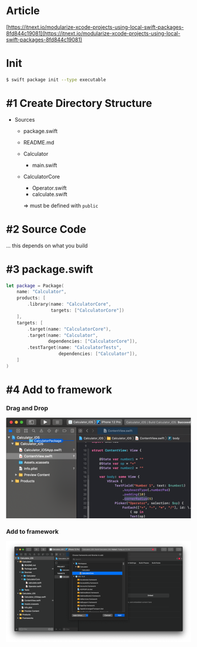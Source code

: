 # Article

[https://itnext.io/modularize-xcode-projects-using-local-swift-packages-8fd844c19081](https://itnext.io/modularize-xcode-projects-using-local-swift-packages-8fd844c19081)

# Init

```bash
$ swift package init --type executable
```

# #1 Create Directory Structure

- Sources
    - package.swift
    - README.md
    - Calculator
        - main.swift
    - CalculatorCore
        - Operator.swift
        - calculate.swift
        
        ⇒ must be defined with `public`
        

# #2 Source Code

... this depends on what you build

# #3 package.swift

```swift
let package = Package(
    name: "Calculator",
    products: [
        .library(name: "CalculatorCore", 
                 targets: ["CalculatorCore"])
    ],
    targets: [
        .target(name: "CalculatorCore"),
        .target(name: "Calculator",
                dependencies: ["CalculatorCore"]),
        .testTarget(name: "CalculatorTests",
                    dependencies: ["Calculator"]),
    ]
)
```

# #4 Add to framework

### Drag and Drop

![img1.png](img1.png)

### Add to framework

![img2.png](img2.png)